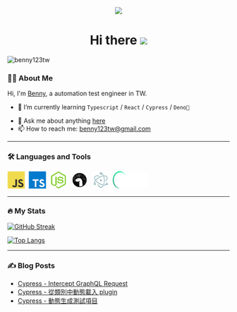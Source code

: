 <p align="center">
  <img src="https://media3.giphy.com/media/13FrpeVH09Zrb2/giphy.gif" width=""/>
</p>

<h1 align="center">Hi there <img src="https://media.giphy.com/media/hvRJCLFzcasrR4ia7z/giphy.gif" width="40"></h1>

<p align="left"> <img src="https://komarev.com/ghpvc/?username=benny123tw&label=Profile%20views&color=0e75b6&style=flat-square" alt="benny123tw" /> </p>

### :technologist: About Me

Hi, I'm [Benny](https://twitter.com/BennyYen2), a automation test engineer in TW. 

<!-- - 🔭 I’m currently working on [My Blog](https://www.benny-yen.com/) -->
- 🌱 I’m currently learning `Typescript` / `React` / `Cypress` / `Deno🦕`
<!-- - 👯 I’m looking to collaborate on ... -->
<!-- - 🤔 I’m looking for help with ... -->
- 💬 Ask me about anything [here](https://github.com/benny123tw/benny123tw/issues)
- 📫 How to reach me: benny123tw@gmail.com
<!-- - 😄 Pronouns: ... -->
<!-- - ⚡ Fun fact: ... -->

---

### :hammer_and_wrench: Languages and Tools

<div>
  <img src="https://github.com/devicons/devicon/blob/master/icons/javascript/javascript-original.svg" title="Javascript" alt="Javascript" width="40" height="40"/>&nbsp;
  <img src="https://github.com/devicons/devicon/blob/master/icons/typescript/typescript-original.svg" title="Typescript" alt="Typescript" width="40" height="40"/>&nbsp;
  <img src="https://github.com/devicons/devicon/blob/master/icons/nodejs/nodejs-original.svg" title="NodeJs" alt="NodeJs" width="40" height="40"/>&nbsp;
  <img src="https://github.com/devicons/devicon/blob/master/icons/denojs/denojs-original.svg" title="Deno" alt="Deno" width="40" height="40"/>&nbsp;
  <img src="https://github.com/devicons/devicon/blob/master/icons/electron/electron-original.svg" title="Electron" alt="Electron" width="40" height="40"/>&nbsp;
  <img src="https://github.com/cypress-io/cypress/blob/develop/assets/cypress-logo-dark.png" title="Cypress" alt="Cypress" width="80" height="40"/>&nbsp;
</div>

---

### :fire: My Stats

[![GitHub Streak](https://github-readme-streak-stats.herokuapp.com/?user=benny123tw&theme=dark&background=000000)](https://git.io/streak-stats)

[![Top Langs](https://github-readme-stats.vercel.app/api/top-langs/?username=benny123tw&layout=compact&theme=vision-friendly-dark)](https://github.com/anuraghazra/github-readme-stats)

---

### :writing_hand: Blog Posts

<!-- BLOG-POST-LIST:START -->
- [Cypress - Intercept GraphQL Request](https://www.benny-yen.com/cypress-intercept-graphql)
- [Cypress - 從類別中動態載入 plugin](https://www.benny-yen.com/cypress-dynamic-import-plugin-class)
- [Cypress - 動態生成測試項目](https://www.benny-yen.com/cypress-generate-dynamic-test)
<!-- BLOG-POST-LIST:END -->
